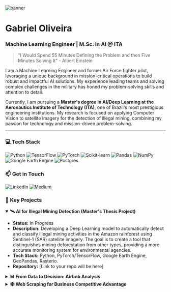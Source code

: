 ![banner](https://github.com/GabrielSOliveir/GabrielSOliveir/assets/130519466/33872591-5376-43ec-ae42-345ea8da16da)
# Gabriel Oliveira

### Machine Learning Engineer | M.Sc. in AI @ ITA

> "I Would Spend 55 Minutes Defining the Problem and then Five Minutes Solving It" - Albert Einstein

I am a Machine Learning Engineer and former Air Force fighter pilot, leveraging a unique background in mission-critical operations to build robust and impactful AI solutions. My experience leading teams and solving complex challenges in the military has honed my problem-solving skills and attention to detail.

Currently, I am pursuing a **Master's degree in AI/Deep Learning at the Aeronautics Institute of Technology (ITA)**, one of Brazil's most prestigious engineering institutions. My research is focused on applying Computer Vision to satellite imagery for the detection of illegal mining, combining my passion for technology and mission-driven problem-solving.

---

### 💻 Tech Stack

![Python](https://img.shields.io/badge/Python-3776AB?style=for-the-badge&logo=python&logoColor=white)
![TensorFlow](https://img.shields.io/badge/TensorFlow-FF6F00?style=for-the-badge&logo=tensorflow&logoColor=white)
![PyTorch](https://img.shields.io/badge/PyTorch-EE4C2C?style=for-the-badge&logo=pytorch&logoColor=white)
![Scikit-learn](https://img.shields.io/badge/scikit--learn-%23F7931E?style=for-the-badge&logo=scikit-learn&logoColor=white)
![Pandas](https://img.shields.io/badge/pandas-%23150458.svg?style=for-the-badge&logo=pandas&logoColor=white)
![NumPy](https://img.shields.io/badge/numpy-%23013243.svg?style=for-the-badge&logo=numpy&logoColor=white)
![Google Earth Engine](https://img.shields.io/badge/Google%20Earth%20Engine-4285F4?style=for-the-badge&logo=google-cloud&logoColor=white)
![Postgres](https://img.shields.io/badge/postgres-%23316192.svg?style=for-the-badge&logo=postgresql&logoColor=white)

### 📫 Get in Touch

[![LinkedIn](https://img.shields.io/badge/LinkedIn-0077B5?style=for-the-badge&logo=linkedin&logoColor=white)](https://www.linkedin.com/in/gabriel-oliveira-1aa212270)
[![Medium](https://img.shields.io/badge/Medium-12100E?style=for-the-badge&logo=medium&logoColor=white)](https://medium.com/@goliveira11232)

### 🚀 Key Projects

<details open>
<summary><strong>🛰️ AI for Illegal Mining Detection (Master's Thesis Project)</strong></summary>

- **Status:** In Progress
- **Description:** Developing a Deep Learning model to automatically detect and classify illegal mining activities in the Amazon rainforest using Sentinel-1 (SAR) satellite imagery. The goal is to create a tool that distinguishes mining deforestation from other types, providing a more accurate monitoring system for environmental agencies.
- **Tech Stack:** Python, PyTorch/TensorFlow, Google Earth Engine, GeoPandas, Rasterio.
- **Repository:** [Link to your repo will be here]

</details>

<details>
<summary><strong>📊 From Data to Decision: Airbnb Analysis</strong></summary>

- **Description:** Conducted an Exploratory Data Analysis (EDA) on an Airbnb dataset to uncover patterns in pricing, availability, and location preferences. The goal was to extract actionable insights that could help hosts optimize their listings and pricing strategies.
- **Tech Stack:** Python, Pandas, Matplotlib, Seaborn.
- **[Read the Full Analysis](https://tinyurl.com/ekrwst22)**

</details>

<details>
<summary><strong>🕸️ Web Scraping for Business Competitive Advantage</strong></summary>

- **Description:** Developed a web scraping solution to systematically collect public data from competitor websites. This project demonstrates how automated data extraction can be used to monitor market trends, compare pricing, and gain a competitive edge.
- **Tech Stack:** Python, Beautiful Soup, Scrapy, Pandas.
- **[Read the Full Article](https://tinyurl.com/26k5j95m)**

</details>


